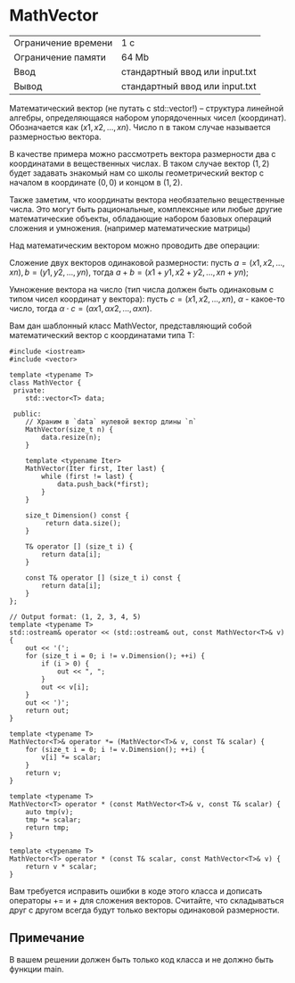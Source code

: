 # MathVector

<table>
 <tr>
    <td>Ограничение времени</td>
    <td>1 c</td>
 </tr>
 <tr>
    <td>Ограничение памяти</td>
    <td>64 Mb</td>
 </tr>
  <tr>
    <td>Ввод</td>
    <td>стандартный ввод или input.txt</td>
 </tr>
  <tr>
    <td>Вывод</td>
    <td>стандартный ввод или input.txt</td>
 </tr>
</table>

Математический вектор (не путать с std::vector!) – структура линейной алгебры, определяющаяся набором упорядоченных чисел (координат). Обозначается как $(x1,x2,...,xn)$. Число n в таком случае называется размерностью вектора.

В качестве примера можно рассмотреть вектора размерности два с координатами в вещественных числах. В таком случае вектор $(1,2)$ будет задавать знакомый нам со школы геометрический вектор с началом в координате $(0,0)$ и концом в $(1,2)$.

Также заметим, что координаты вектора необязательно вещественные числа. Это могут быть рациональные, комплексные или любые другие математические объекты, обладающие набором базовых операций сложения и умножения. (например математические матрицы)

Над математическим вектором можно проводить две операции:

Сложение двух векторов одинаковой размерности: пусть $a=(x1,x2,...,xn), b=(y1,y2,...,yn)$, тогда $a+b=(x1+y1,x2+y2,...,xn+yn);$

Умножение вектора на число (тип числа должен быть одинаковым с типом чисел координат у вектора): пусть $c=(x1,x2,...,xn)$, $α$ - какое-то число, тогда $α⋅c=(αx1,αx2,...,αxn)$.

Вам дан шаблонный класс MathVector<T>, представляющий собой математический вектор с координатами типа T:

```
#include <iostream>
#include <vector>

template <typename T>
class MathVector {
 private:
    std::vector<T> data;

 public:
    // Храним в `data` нулевой вектор длины `n`
    MathVector(size_t n) {
        data.resize(n);
    }

    template <typename Iter>
    MathVector(Iter first, Iter last) {
        while (first != last) {
            data.push_back(*first);
        }
    }

    size_t Dimension() const {
         return data.size();
    }

    T& operator [] (size_t i) {
        return data[i];
    }

    const T& operator [] (size_t i) const {
        return data[i];
    }
};

// Output format: (1, 2, 3, 4, 5)
template <typename T>
std::ostream& operator << (std::ostream& out, const MathVector<T>& v) {
    out << '(';
    for (size_t i = 0; i != v.Dimension(); ++i) {
        if (i > 0) {
            out << ", ";
        }
        out << v[i];
    }
    out << ')';
    return out;
}

template <typename T>
MathVector<T>& operator *= (MathVector<T>& v, const T& scalar) {
    for (size_t i = 0; i != v.Dimension(); ++i) {
        v[i] *= scalar;
    }
    return v;
}

template <typename T>
MathVector<T> operator * (const MathVector<T>& v, const T& scalar) {
    auto tmp(v);
    tmp *= scalar;
    return tmp;
}

template <typename T>
MathVector<T> operator * (const T& scalar, const MathVector<T>& v) {
    return v * scalar;
}
```

Вам требуется исправить ошибки в коде этого класса и дописать операторы += и + для сложения векторов. Считайте, что складываться друг с другом всегда будут только векторы одинаковой размерности.

## Примечание
В вашем решении должен быть только код класса и не должно быть функции main.